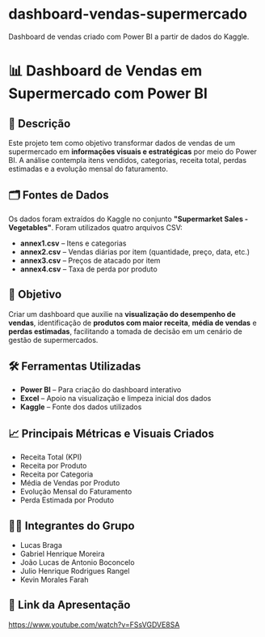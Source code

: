 # dashboard-vendas-supermercado
Dashboard de vendas criado com Power BI a partir de dados do Kaggle.

# 📊 Dashboard de Vendas em Supermercado com Power BI

## 🧾 Descrição
Este projeto tem como objetivo transformar dados de vendas de um supermercado em **informações visuais e estratégicas** por meio do Power BI. A análise contempla itens vendidos, categorias, receita total, perdas estimadas e a evolução mensal do faturamento.

## 🗂️ Fontes de Dados
Os dados foram extraídos do Kaggle no conjunto **"Supermarket Sales - Vegetables"**. Foram utilizados quatro arquivos CSV:

- **annex1.csv** – Itens e categorias  
- **annex2.csv** – Vendas diárias por item (quantidade, preço, data, etc.)  
- **annex3.csv** – Preços de atacado por item  
- **annex4.csv** – Taxa de perda por produto  

## 🎯 Objetivo
Criar um dashboard que auxilie na **visualização do desempenho de vendas**, identificação de **produtos com maior receita**, **média de vendas** e **perdas estimadas**, facilitando a tomada de decisão em um cenário de gestão de supermercados.

## 🛠️ Ferramentas Utilizadas
- **Power BI** – Para criação do dashboard interativo  
- **Excel** – Apoio na visualização e limpeza inicial dos dados  
- **Kaggle** – Fonte dos dados utilizados  

## 📈 Principais Métricas e Visuais Criados
- Receita Total (KPI)
- Receita por Produto
- Receita por Categoria
- Média de Vendas por Produto
- Evolução Mensal do Faturamento
- Perda Estimada por Produto

## 👨‍💻 Integrantes do Grupo
- Lucas Braga
- Gabriel Henrique Moreira
- João Lucas de Antonio Boconcelo 
- Julio Henrique Rodrigues Rangel
- Kevin Morales Farah

## 🎥 Link da Apresentação
https://www.youtube.com/watch?v=FSsVGDVE8SA
